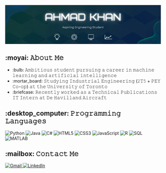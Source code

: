 <!DOCTYPE html>
<html>
<head>
  <meta charset="UTF-8">
</head>
<body>
  <img src="https://raw.githubusercontent.com/AK-147/AK-147/991544f736a2575ee9ba82f3b06652c997a1d2ae/GitHub_Banner.gif" alt="Banner"/>

  <div class="section">
    <h2>:moyai: 𝙰𝚋𝚘𝚞𝚝 𝙼𝚎</h2>
    <ul>
      <li>:bulb: 𝙰𝚖𝚋𝚒𝚝𝚒𝚘𝚞𝚜 𝚜𝚝𝚞𝚍𝚎𝚗𝚝 𝚙𝚞𝚛𝚜𝚞𝚒𝚗𝚐 𝚊 𝚌𝚊𝚛𝚎𝚎𝚛 𝚒𝚗 𝚖𝚊𝚌𝚑𝚒𝚗𝚎 𝚕𝚎𝚊𝚛𝚗𝚒𝚗𝚐 𝚊𝚗𝚍 𝚊𝚛𝚝𝚒𝚏𝚒𝚌𝚒𝚊𝚕 𝚒𝚗𝚝𝚎𝚕𝚕𝚒𝚐𝚎𝚗𝚌𝚎</li>
      <li>:mortar_board: 𝚂𝚝𝚞𝚍𝚢𝚒𝚗𝚐 𝙸𝚗𝚍𝚞𝚜𝚝𝚛𝚒𝚊𝚕 𝙴𝚗𝚐𝚒𝚗𝚎𝚎𝚛𝚒𝚗𝚐 (𝟸𝚃𝟻 + 𝙿𝙴𝚈 𝙲𝚘-𝚘𝚙) 𝚊𝚝 𝚝𝚑𝚎 𝚄𝚗𝚒𝚟𝚎𝚛𝚜𝚒𝚝𝚢 𝚘𝚏 𝚃𝚘𝚛𝚘𝚗𝚝𝚘</li>
      <li>:briefcase: 𝚁𝚎𝚌𝚎𝚗𝚝𝚕𝚢 𝚠𝚘𝚛𝚔𝚎𝚍 𝚊𝚜 𝚊 𝚃𝚎𝚌𝚑𝚗𝚒𝚌𝚊𝚕 𝙿𝚞𝚋𝚕𝚒𝚌𝚊𝚝𝚒𝚘𝚗𝚜 𝙸𝚃 𝙸𝚗𝚝𝚎𝚛𝚗 𝚊𝚝 𝙳𝚎 𝙷𝚊𝚟𝚒𝚕𝚕𝚊𝚗𝚍 𝙰𝚒𝚛𝚌𝚛𝚊𝚏𝚝</li>
    </ul>
  </div>

  <div class="section">
    <h2>:desktop_computer: 𝙿𝚛𝚘𝚐𝚛𝚊𝚖𝚖𝚒𝚗𝚐 𝙻𝚊𝚗𝚐𝚞𝚊𝚐𝚎𝚜</h2>
    <img src="https://img.shields.io/badge/Python-3776AB?style=for-the-badge&logo=python&logoColor=white" alt="Python"/>
    <img src="https://img.shields.io/badge/Java-ED8B00?style=for-the-badge&logo=java&logoColor=white" alt="Java"/>
    <img src="https://img.shields.io/badge/C%23-239120?style=for-the-badge&logo=c-sharp&logoColor=white" alt="C#"/>
    <img src="https://img.shields.io/badge/HTML5-E34F26?style=for-the-badge&logo=html5&logoColor=white" alt="HTML5"/>
    <img src="https://img.shields.io/badge/CSS3-1572B6?style=for-the-badge&logo=css3&logoColor=white" alt="CSS3"/>
    <img src="https://img.shields.io/badge/JavaScript-C1B942?style=for-the-badge&logo=javascript&logoColor=white" alt="JavaScript"/>
    <img src="https://img.shields.io/badge/-R-grey?logo=r&logoColor=white&style=for-the-badge" alt="R"/>
    <img src="https://img.shields.io/badge/SQL-3CB371?style=for-the-badge" alt="SQL"/>
    <img src="https://img.shields.io/badge/MATLAB-FF6347?style=for-the-badge" alt="MATLAB"/>
  </div>

  <div class="section">
    <h2>:mailbox: 𝙲𝚘𝚗𝚝𝚊𝚌𝚝 𝙼𝚎</h2>
    <a href="mailto:ak.767076.147@gmail.com">
      <img src="https://img.shields.io/badge/Gmail-D14836?style=for-the-badge&logo=gmail&logoColor=white" alt="Gmail"/>
    </a>
    <a href="https://www.linkedin.com/in/ahmad-khan-18b60b227/">
      <img src="https://img.shields.io/badge/LinkedIn-blue?style=for-the-badge&logo=linkedin&logoColor=white" alt="LinkedIn"/>
    </a>
  </div>
</body>
</html>
